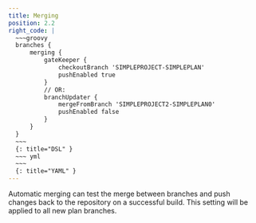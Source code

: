 ```yaml
---
title: Merging
position: 2.2
right_code: |
  ~~~groovy
  branches {
      merging {
          gateKeeper {
              checkoutBranch 'SIMPLEPROJECT-SIMPLEPLAN'
              pushEnabled true
          }
          // OR:
          branchUpdater {
              mergeFromBranch 'SIMPLEPROJECT2-SIMPLEPLAN0'
              pushEnabled false
          }
      }
  }
  ~~~
  {: title="DSL" }
  ~~~ yml
  ~~~
  {: title="YAML" }
---
```

Automatic merging can test the merge between branches and push changes back to the repository on a successful
build. This setting will be applied to all new plan branches.